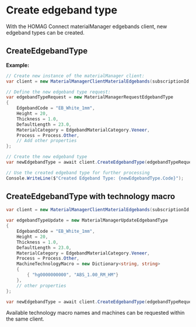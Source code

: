 # Create edgeband type

With the HOMAG Connect materialManager edgebands client, new edgeband types can be created.

## CreateEdgebandType

**Example:**

```csharp
// Create new instance of the materialManager client:
var client = new MaterialManagerClientMaterialEdgebands(subscriptionId, authorizationKey);

// Define the new edgeband type request:
var edgebandTypeRequest = new MaterialManagerRequestEdgebandType
{
    EdgebandCode = "EB_White_1mm",
    Height = 20,
    Thickness = 1.0,
    DefaultLength = 23.0,
    MaterialCategory = EdgebandMaterialCategory.Veneer,
    Process = Process.Other,
    // Add other properties
};

// Create the new edgeband type
var newEdgebandType = await client.CreateEdgebandType(edgebandTypeRequest);

// Use the created edgeband type for further processing
Console.WriteLine($"Created Edgeband Type: {newEdgebandType.Code}");
```

## CreateEdgebandType with technology macro

```csharp
var client = new MaterialManagerClientMaterialEdgebands(subscriptionId, authorizationKey);

var edgebandTypeUpdate = new MaterialManagerUpdateEdgebandType
{
    EdgebandCode = "EB_White_1mm",
    Height = 20,
    Thickness = 1.0,
    DefaultLength = 23.0,
    MaterialCategory = EdgebandMaterialCategory.Veneer,
    Process = Process.Other,    
    MachineTechnologyMacro = new Dictionary<string, string>
    {
        { "hg0000000000", "ABS_1.00_RM_HM"}
    },
    // other properties
};

var newEdgebandType = await client.CreateEdgebandType(edgebandTypeRequest);
```

Available technology macro names and machines can be requested within the same client.

